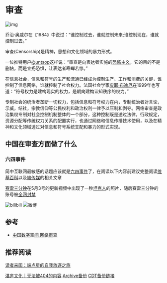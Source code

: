 # 审查

![img](imgs/一开始.jpg)

乔治·奥威尔在《1984》中说过：“谁控制过去，谁就控制未来;谁控制现在，谁就控制过去。”

审查(Censorship)是精神，思想和文化领域的暴力形式。

一位推特用户[@untsop](https://twitter.com/untsop/status/1075203376608993280)这样说：“审查是向表达者实施的[恐怖主义](https://zh.wikipedia.org/zh-cn/恐怖主义)，它的目的不是删帖，而是宣扬恐惧，让表达者寒蝉若惊。”

在信息社会，信息和符号的生产和流通已经成为控制生产、工作和消费的关键，谁控制了信息网络，谁就控制了社会权力。法国社会学家[皮耶·布迪厄](https://zh.wikipedia.org/zh-cn/皮耶·布迪厄)在1999年也写道：“符号权力是建构现实的权力，是朝向建构认知秩序的权力。”

专制社会的统治者垄断一切权力，包括信息和符号权力在内，专制统治者对言论，示威，结社，宗教信仰等公民权利和政治权利一律予以压制和剥夺。网络审查是政治集权专制对社会控制机制整体的一个部分，这种控制既是透过法律，行政规定，资源分配等传统权力关系的配置实行，也通过网络和信息传播技术使用，以及在精神和文化领域透过对信息和符号系统支配和暴力的形式实现。

## 中国在审查方面做了什么

### 六四事件

简中互联网最敏感的话题应该就是[六四事件](https://zh.wikipedia.org/zh-cn/六四事件)了，在阅读以下内容前建议完整阅读[维基百科](https://zh.wikipedia.org/zh-cn/六四事件)以及[端传媒](https://theinitium.com/tags/30/)的相关文章

[赛雷三分钟](https://zh.wikipedia.org/zh-cn/赛雷_(自媒体))在5月3号的更新视频中出现了一秒[坦克人](https://zh.wikipedia.org/zh-cn/坦克人)的照片，随后赛雷三分钟的账号被[全网封禁](https://chinadigitaltimes.net/chinese/681643.html)

![bilibili](imgs/赛雷被封-bilibili.jpg) ![微博](imgs/赛雷被封-微博.jpg)

## 参考

- [中国数字空间 网络审查](https://chinadigitaltimes.net/space/网络审查)

## 推荐阅读

[读者来函：端点星的自我放逐之旅](https://matters.news/@ngocncat/42146-读者来函-端点星的自我放逐之旅-bafyreihncqhk3lavhdlsd35v6mcaw3umqzpmofs4y6bzn6hazzxk64nyie)

[湛庐文化｜无法被404的内容](https://mp.weixin.qq.com/s/R2GOkV6wc_8TVpCNIW_zug) [Archive备份](https://archive.ph/2aeqc) [CDT备份链接](https://chinadigitaltimes.net/chinese/680820.html)
